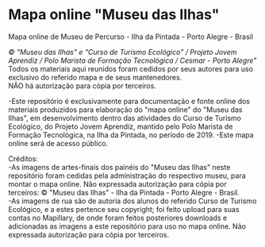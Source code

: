 # Mapa online "Museu das Ilhas"  
Mapa online de Museu de Percurso - Ilha da Pintada - Porto Alegre - Brasil  
  
*© "Museu das Ilhas" e "Curso de Turismo Ecológico" / Projeto Jovem Aprendiz / Polo Marista de Formação Tecnológica / Cesmar - Porto Alegre"*  
Todos os materiais aqui reunidos foram cedidos por seus autores para uso exclusivo do referido mapa e de seus mantenedores.  
NÃO há autorização para cópia por terceiros.  
  
-Este repositório é exclusivamente para documentação e fonte online dos materiais produzidos para elaboração do "mapa online" do "Museu das Ilhas", em desenvolvimento dentro das atividades do Curso de Turismo Ecológico, do Projeto Jovem Aprendiz, mantido pelo Polo Marista de Formação Tecnológica, na Ilha da Pintada, no período de 2019. 
-Este mapa online será de acesso público. 
  
Créditos:  
-As imagens de artes-finais dos painéis do "Museu das Ilhas" neste repositório foram cedidas pela administração do respectivo museu, para montar o mapa online. Não expressada autorização para cópia por terceiros: © "Museu das Ilhas" - Ilha da Pintada - Porto Alegre - Brasil.  
-As imagens de rua são de autoria dos alunos do referido Curso de Turismo Ecológico, e a estes pertence seu copyright; foi feito upload para suas contas no Mapillary, de onde foram feitos posteriores downloads e adicionadas as imagens a este repositório para uso no mapa online. Não expressada autorização para cópia por terceiros.  
